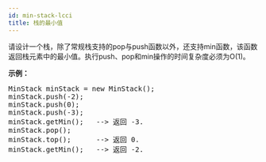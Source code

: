 ```yaml
---
id: min-stack-lcci
title: 栈的最小值
---
```

请设计一个栈，除了常规栈支持的pop与push函数以外，还支持min函数，该函数返回栈元素中的最小值。执行push、pop和min操作的时间复杂度必须为O(1)。

**示例：**


<pre>MinStack minStack = new MinStack();<br/>minStack.push(-2);<br/>minStack.push(0);<br/>minStack.push(-3);<br/>minStack.getMin();   --&gt; 返回 -3.<br/>minStack.pop();<br/>minStack.top();      --&gt; 返回 0.<br/>minStack.getMin();   --&gt; 返回 -2.</pre>


